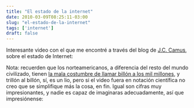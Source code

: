 ```yaml
---
title: "El estado de la internet"
date: 2010-03-09T08:25:11-03:00
slug: "el-estado-de-la-internet"
tags: ['internet']
draft: false
---
```

Interesante video con el que me encontré a través del blog de
[J.C. Camus](http://www.usando.info/blog/2010/03/un-ano-complejo-un-ano-de-oportunidades.html),
sobre el estado de Internet:

Nota: recuerden que los norteamericanos, a diferencia del resto del
mundo civilizado, tienen [la mala costumbre de llamar billón a los mil
millones](http://xkcd.com/558/), y trillón al billón, sí, es un lio,
pero si el video fuera en notación científica no creo que se simplifique
más la cosa, en fin. Igual son cifras muy impresionantes, y nadie es
capaz de imaginaras adecuadamente, así que impresiónense:
